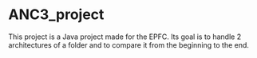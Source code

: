 # ANC3_project

This project is a Java project made for the EPFC.
Its goal is to handle 2 architectures of a folder and to compare it from the beginning to the end.
